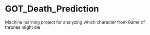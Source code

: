 # GOT_Death_Prediction
 Machine learning project for analyzing which character from Game of thrones might die
